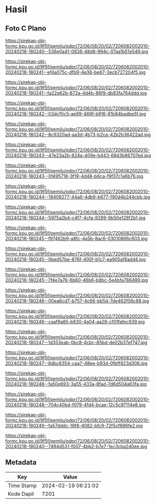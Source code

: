 # Hasil

## Foto C Plano

https://sirekap-obj-formc.kpu.go.id/9f5f/pemilu/pdpr/72/06/08/20/02/7206082002010-20240218-180240--536e0a41-0838-48d8-994c-07aa1b51e549.jpg

https://sirekap-obj-formc.kpu.go.id/9f5f/pemilu/pdpr/72/06/08/20/02/7206082002010-20240218-180241--ef4a075c-dfb9-4e36-be67-3ecb727204f5.jpg

https://sirekap-obj-formc.kpu.go.id/9f5f/pemilu/pdpr/72/06/08/20/02/7206082002010-20240218-180241--fa22e62b-872a-4d4b-86f9-db83fa764ddd.jpg

https://sirekap-obj-formc.kpu.go.id/9f5f/pemilu/pdpr/72/06/08/20/02/7206082002010-20240218-180242--03dcf0c5-ae99-469f-b916-81b84badbe5f.jpg

https://sirekap-obj-formc.kpu.go.id/9f5f/pemilu/pdpr/72/06/08/20/02/7206082002010-20240218-180242--8c9320ad-aa3d-4b73-b2ca-42b2b36422ad.jpg

https://sirekap-obj-formc.kpu.go.id/9f5f/pemilu/pdpr/72/06/08/20/02/7206082002010-20240218-180243--47e23a2b-824a-409e-b443-68d3b86707ed.jpg

https://sirekap-obj-formc.kpu.go.id/9f5f/pemilu/pdpr/72/06/08/20/02/7206082002010-20240218-180243--0f495718-3f19-4d48-b6ca-f9f37c1a6b76.jpg

https://sirekap-obj-formc.kpu.go.id/9f5f/pemilu/pdpr/72/06/08/20/02/7206082002010-20240218-180244--18408277-44a6-4db9-b677-f90d4b244cbb.jpg

https://sirekap-obj-formc.kpu.go.id/9f5f/pemilu/pdpr/72/06/08/20/02/7206082002010-20240218-180244--5975a2b4-c4f7-4cfa-9289-9b50e128f2b1.jpg

https://sirekap-obj-formc.kpu.go.id/9f5f/pemilu/pdpr/72/06/08/20/02/7206082002010-20240218-180245--f97462b9-a8fc-4a5b-8ac6-03010866c603.jpg

https://sirekap-obj-formc.kpu.go.id/9f5f/pemilu/pdpr/72/06/08/20/02/7206082002010-20240218-180245--0bed57be-676f-400f-b1c7-ea905af8add4.jpg

https://sirekap-obj-formc.kpu.go.id/9f5f/pemilu/pdpr/72/06/08/20/02/7206082002010-20240218-180245--7f4e7a76-6b60-46b6-b8bc-5e4bfa786499.jpg

https://sirekap-obj-formc.kpu.go.id/9f5f/pemilu/pdpr/72/06/08/20/02/7206082002010-20240218-180246--00ea6cd7-b757-4c66-bb5d-7de462f06c88.jpg

https://sirekap-obj-formc.kpu.go.id/9f5f/pemilu/pdpr/72/06/08/20/02/7206082002010-20240218-180246--caaf9a85-b830-4a04-aa28-cf01fafec939.jpg

https://sirekap-obj-formc.kpu.go.id/9f5f/pemilu/pdpr/72/06/08/20/02/7206082002010-20240218-180247--1d353eab-0bc8-4cbc-85bd-de02b37ef747.jpg

https://sirekap-obj-formc.kpu.go.id/9f5f/pemilu/pdpr/72/06/08/20/02/7206082002010-20240218-180247--8dbc6354-caa7-48ee-b93d-0fbff823d306.jpg

https://sirekap-obj-formc.kpu.go.id/9f5f/pemilu/pdpr/72/06/08/20/02/7206082002010-20240218-180248--fa50e693-3a55-433a-8fad-7d6d504a63fa.jpg

https://sirekap-obj-formc.kpu.go.id/9f5f/pemilu/pdpr/72/06/08/20/02/7206082002010-20240218-180248--704c40bd-f079-4fd4-bcae-12c5c97114e8.jpg

https://sirekap-obj-formc.kpu.go.id/9f5f/pemilu/pdpr/72/06/08/20/02/7206082002010-20240218-180249--fa57dddc-18f8-4082-bfc9-72f5cf696fe2.jpg

https://sirekap-obj-formc.kpu.go.id/9f5f/pemilu/pdpr/72/06/08/20/02/7206082002010-20240218-180240--7494d531-f007-4bb2-b7e7-1ec3cba2d0ee.jpg


## Metadata

| Key        | Value               |
| ---------- | ------------------- |
| Time Stamp | 2024-02-19 06:21:02 |
| Kode Dapil | 7201                |



